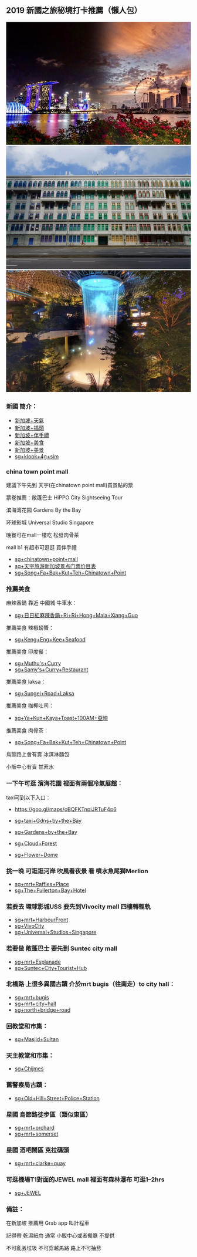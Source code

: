 ## 2019 新國之旅秘境打卡推薦（懶人包）

![f1](https://github.com/HCH1/blog/blob/master/fig/sg1.jpeg)
![f2](https://github.com/HCH1/blog/blob/master/fig/sg2.jpeg)
![f3](https://github.com/HCH1/blog/blob/master/fig/sg3.jpeg)

### 新國 簡介：
- [新加坡+天氣](https://www.google.com.tw/search?source=hp&ei=JzIkXMrUB42y9QOcxZ6YAg&q=新加坡+天氣)
- [新加坡+插頭](https://www.google.com.tw/search?source=hp&ei=JzIkXMrUB42y9QOcxZ6YAg&q=新加坡+插頭)
- [新加坡+伴手禮](https://www.google.com.tw/search?source=hp&ei=JzIkXMrUB42y9QOcxZ6YAg&q=新加坡+伴手禮)
- [新加坡+美食](https://www.google.com.tw/search?source=hp&ei=JzIkXMrUB42y9QOcxZ6YAg&q=新加坡+美食)
- [新加坡+美景](https://www.google.com.tw/search?source=hp&ei=JzIkXMrUB42y9QOcxZ6YAg&q=新加坡+美景)
- [sg+klook+4g+sim](https://www.google.com.tw/search?source=hp&ei=JzIkXMrUB42y9QOcxZ6YAg&q=sg+klook+4g+sim)

### china town point mall

建議下午先到 天宇(在chinatown point mall)買景點的票

票卷推薦：敞篷巴士 HiPPO City Sightseeing Tour

滨海湾花园 Gardens By the Bay

环球影城 Universal Studio Singapore

晚餐可在mall一樓吃 松發肉骨茶

mall b1 有超市可逛逛 買伴手禮

- [sg+chinatown+point+mall](https://www.google.com.tw/search?source=hp&ei=JzIkXMrUB42y9QOcxZ6YAg&q=sg+chinatown+point+mall)
- [sg+天宇旅游新加坡景点门票价目表](https://www.google.com.tw/search?source=hp&ei=JzIkXMrUB42y9QOcxZ6YAg&q=sg+天宇旅游新加坡景点门票价目表)
- [sg+Song+Fa+Bak+Kut+Teh+Chinatown+Point](https://www.google.com.tw/search?source=hp&ei=JzIkXMrUB42y9QOcxZ6YAg&q=sg+Song+Fa+Bak+Kut+Teh+Chinatown+Point)


### 推薦美食 

麻辣香鍋 靠近 中國城 牛車水：
- [sg+日日紅麻辣香鍋+Ri+Ri+Hong+Mala+Xiang+Guo](https://www.google.com.tw/search?source=hp&ei=JzIkXMrUB42y9QOcxZ6YAg&q=sg+日日紅麻辣香鍋+Ri+Ri+Hong+Mala+Xiang+Guo)

推薦美食 辣椒螃蟹：
- [sg+Keng+Eng+Kee+Seafood](https://www.google.com.tw/search?source=hp&ei=JzIkXMrUB42y9QOcxZ6YAg&q=sg+Keng+Eng+Kee+Seafood)

推薦美食 印度餐：
- [sg+Muthu's+Curry](https://www.google.com.tw/search?source=hp&ei=JzIkXMrUB42y9QOcxZ6YAg&q=sg+Muthu's+Curry)
- [sg+Samy's+Curry+Restaurant](https://www.google.com.tw/search?source=hp&ei=JzIkXMrUB42y9QOcxZ6YAg&q=sg+Samy's+Curry+Restaurant)

推薦美食 laksa：
- [sg+Sungei+Road+Laksa](https://www.google.com.tw/search?source=hp&ei=JzIkXMrUB42y9QOcxZ6YAg&q=sg+Sungei+Road+Laksa)

推薦美食 咖椰吐司：
- [sg+Ya+Kun+Kaya+Toast+100AM+亞坤](https://www.google.com.tw/search?source=hp&ei=JzIkXMrUB42y9QOcxZ6YAg&q=sg+Ya+Kun+Kaya+Toast+100AM+亞坤)

推薦美食 肉骨茶：
- [sg+Song+Fa+Bak+Kut+Teh+Chinatown+Point](https://www.google.com.tw/search?source=hp&ei=JzIkXMrUB42y9QOcxZ6YAg&q=sg+Song+Fa+Bak+Kut+Teh+Chinatown+Point)

烏節路上會有賣 冰淇淋麵包

小販中心有賣 甘蔗水

### 一下午可逛 濱海花園 裡面有兩個冷氣展館：

taxi可到以下入口：
- https://goo.gl/maps/oBQFKTnpiJRTuF4p6
- [sg+taxi+Gdns+by+the+Bay](https://www.google.com.tw/search?source=hp&ei=JzIkXMrUB42y9QOcxZ6YAg&q=sg+taxi+Gdns+by+the+Bay)

- [sg+Gardens+by+the+Bay](https://www.google.com.tw/search?source=hp&ei=JzIkXMrUB42y9QOcxZ6YAg&q=sg+Gardens+by+the+Bay)
- [sg+Cloud+Forest](https://www.google.com.tw/search?source=hp&ei=JzIkXMrUB42y9QOcxZ6YAg&q=sg+Cloud+Forest)
- [sg+Flower+Dome](https://www.google.com.tw/search?source=hp&ei=JzIkXMrUB42y9QOcxZ6YAg&q=sg+Flower+Dome)


### 挑一晚 可逛逛河岸 吹風看夜景 看 噴水魚尾獅Merlion
- [sg+mrt+Raffles+Place](https://www.google.com.tw/search?source=hp&ei=JzIkXMrUB42y9QOcxZ6YAg&q=sg+mrt+Raffles+Place)
- [sg+The+Fullerton+Bay+Hotel](https://www.google.com.tw/search?source=hp&ei=JzIkXMrUB42y9QOcxZ6YAg&q=sg+The+Fullerton+Bay+Hotel)

### 若要去 環球影城USS 要先到Vivocity mall 四樓轉輕軌
- [sg+mrt+HarbourFront](https://www.google.com.tw/search?source=hp&ei=JzIkXMrUB42y9QOcxZ6YAg&q=sg+mrt+HarbourFront)
- [sg+VivoCity](https://www.google.com.tw/search?source=hp&ei=JzIkXMrUB42y9QOcxZ6YAg&q=sg+VivoCity)
- [sg+Universal+Studios+Singapore](https://www.google.com.tw/search?source=hp&ei=JzIkXMrUB42y9QOcxZ6YAg&q=sg+Universal+Studios+Singapore)

### 若要做 敞蓬巴士 要先到 Suntec city mall
- [sg+mrt+Esplanade](https://www.google.com.tw/search?source=hp&ei=JzIkXMrUB42y9QOcxZ6YAg&q=sg+mrt+Esplanade)
- [sg+Suntec+City+Tourist+Hub](https://www.google.com.tw/search?source=hp&ei=JzIkXMrUB42y9QOcxZ6YAg&q=sg+Suntec+City+Tourist+Hub)

### 北橋路 上很多異國古蹟 介於mrt bugis（往南走）to city hall：
- [sg+mrt+bugis](https://www.google.com.tw/search?source=hp&ei=JzIkXMrUB42y9QOcxZ6YAg&q=sg+mrt+bugis)
- [sg+mrt+city+hall](https://www.google.com.tw/search?source=hp&ei=JzIkXMrUB42y9QOcxZ6YAg&q=sg+mrt+city+hall)
- [sg+north+bridge+road](https://www.google.com.tw/search?source=hp&ei=JzIkXMrUB42y9QOcxZ6YAg&q=sg+north+bridge+road)

### 回教堂和市集：
- [sg+Masjid+Sultan](https://www.google.com.tw/search?source=hp&ei=JzIkXMrUB42y9QOcxZ6YAg&q=sg+Masjid+Sultan)

### 天主教堂和市集：
- [sg+Chijmes](https://www.google.com.tw/search?source=hp&ei=JzIkXMrUB42y9QOcxZ6YAg&q=sg+Chijmes)

### 舊警察局古蹟：
- [sg+Old+Hill+Street+Police+Station](https://www.google.com.tw/search?source=hp&ei=JzIkXMrUB42y9QOcxZ6YAg&q=sg+Old+Hill+Street+Police+Station)

### 星國 烏節路徒步區（類似東區）
- [sg+mrt+orchard](https://www.google.com.tw/search?source=hp&ei=JzIkXMrUB42y9QOcxZ6YAg&q=sg+mrt+orchard)
- [sg+mrt+somerset](https://www.google.com.tw/search?source=hp&ei=JzIkXMrUB42y9QOcxZ6YAg&q=sg+mrt+somerset)

### 星國 酒吧鬧區 克拉碼頭
- [sg+mrt+clarke+quay](https://www.google.com.tw/search?source=hp&ei=JzIkXMrUB42y9QOcxZ6YAg&q=sg+mrt+clarke+quay)

### 可逛機場T1對面的JEWEL mall 裡面有森林瀑布 可逛1–2hrs
- [sg+JEWEL](https://www.google.com.tw/search?source=hp&ei=JzIkXMrUB42y9QOcxZ6YAg&q=sg+JEWEL)

### 備註：

在新加坡 推薦用 Grab app 叫計程車

記得帶 乾濕紙巾 通常 小販中心或者餐廳 不提供

不可亂丟垃圾 不可穿越馬路 路上不可抽菸
